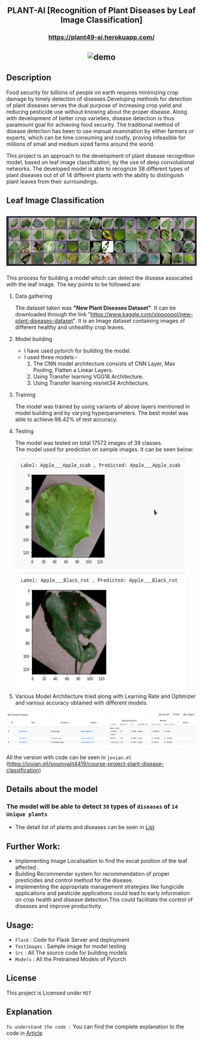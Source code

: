 <div align="center">

## PLANT-AI [Recognition of Plant Diseases by Leaf Image Classification]

### <a href="https://plant49-ai.herokuapp.com/" target="_blank">https://plant49-ai.herokuapp.com/</a>

## <img src="./Assets/web.gif" alt="demo"/>

 </div>

## Description

Food security for billions of people on earth requires minimizing crop damage by timely detection of diseases.Developing methods
for detection of plant diseases serves the dual purpose of increasing crop yield and reducing pesticide use without knowing
about the proper disease. Along with development of better crop varieties, disease detection is thus paramount goal for achieving
food security. The traditional method of disease detection has been to use manual examination by either farmers or experts, which
can be time consuming and costly, proving infeasible for millions of small and medium sized farms around the world.

This project is an approach to the development of plant disease recognition model, based on leaf image classification, by the
use of deep convolutional networks. The developed model is able to recognize 38 different types of plant diseases out of of 14 different plants with the ability to distinguish plant leaves from their surroundings.

## Leaf Image Classification

## <img src="./Assets/batch.png" alt="batch of image"/>

This process for building a model which can detect the disease assocaited with the leaf image. The key points to be followed are:

1. Data gathering

   The dataset taken was **"New Plant Diseases Dataset"**. It can be downloaded through the link "https://www.kaggle.com/vipoooool/new-plant-diseases-dataset". It is an Image dataset containing images of different healthy and unhealthy crop leaves.

2. Model building

   - I have used pytorch for building the model.
   - I used three models:-
     1. The CNN model architecture consists of CNN Layer, Max Pooling, Flatten a Linear Layers.
     2. Using Transfer learning VGG16 Architecture.
     3. Using Transfer learning resnet34 Architecture.

3. Training

   The model was trained by using variants of above layers mentioned in model building and by varying hyperparameters. The best model was able to achieve 98.42% of test accuracy.

4. Testing

   The model was tested on total 17572 images of 38 classes.<br/>
   The model used for prediction on sample images. It can be seen below:
   <!-- <img src="" alt="index1" height="300px"/> -->
   <div>
   <img src="./Assets/out1.png" alt="index2" height="300px" width="450"/>
   <img src="./Assets/out2.png" alt="index3" height="300px"  width="450"/>
   </div>

5. Various Model Architecture tried along with Learning Rate and Optimizer and various accuracy obtained with different models.

  <img src="./Assets/models.png" alt="models" />

All the version with code can be seen in `jovian.ml` (https://jovian.ml/soumyajit4419/course-project-plant-disease-classification)
<br/>

## Details about the model

### The model will be able to detect `38` types of `diseases` of `14 Unique plants`

- The detail list of plants and diseases can be seen in [List](Src)

## Further Work:

- Implementing Image Localisation to find the excat position of the leaf affected .
- Building Recommender system for recommendation of proper presticides and control method for the disease.
- Implementing the appropriate management strategies like fungicide applications and pesticide applications could lead to early
  information on crop health and disease detection.This could facilitate the control of diseases and improve productivity.

## Usage:

- `Flask` : Code for Flask Server and deployment
- `TestImages` : Sample image for model testing
- `Src` : All The source code for building models
- `Models` : All the Pretrained Models of Pytorch

## License

This project is Licensed under `MIT`

## Explanation

`To understand the code :` You can find the complete explanation to the code in [Article](https://medium.com/@soumyajit4419/plant-ai-c8fc95ed90e6?source=friends_link&sk=4707825cbaefa2dcaaa92d0e3ed5de01)




